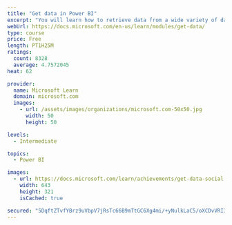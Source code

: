 ```yaml
---
title: "Get data in Power BI"
excerpt: "You will learn how to retrieve data from a wide variety of data sources, including Microsoft Excel, relational databases, and NoSQL data stores. You will also learn how to improve performance while retrieving data."
webUrl: https://docs.microsoft.com/en-us/learn/modules/get-data/
type: course
price: Free
length: PT1H25M
ratings:
  count: 8328
  average: 4.7572045
heat: 62

provider:
  name: Microsoft Learn
  domain: microsoft.com
  images:
    - url: /assets/images/organizations/microsoft.com-50x50.jpg
      width: 50
      height: 50

levels:
  - Intermediate

topics:
  - Power BI

images:
  - url: https://docs.microsoft.com/learn/achievements/get-data-social.png
    width: 643
    height: 321
    isCached: true

secured: "5DqftZTvfYBrz9uVbpV7jRsTc66B9mTtGC6Xg4mi/+yNulkLaC5/oXCDvVRI3KFaB7alEA+diru6BNaqzjxOgo2361is+nKzikNquWo0Mh9uGF5dBiKinDtIvVCWsGSk6vsrO7b3R8Fo1Wgh3l3yXPahHbdU2t7bhI9i+p+DdYElwt2LVFEzbH0/oHG/yXHTdTmxXUyYWj+Q9maiw3aJiRVsbVFphBSFo8O3G5UkY4JLQadmzG+7aOuT0CEQ0rrC2Xa/ythca07DAXwIvUfEp2FkirU9UjM8VNdvS93EgI11XueFNX8oRRGNFlrXO3Eh2Dd/YxgSDYAPFLLcDButUisoZ+UZJWm4G6H1jwAFfFaoBvtKhOY0Nnu6xtoKsSGU8hG+lVgxorjaGpBeWKTpW1d2fmWKXf+niQNy97Ziapc=;zpmWnNjbPYrJriSrtpBQww=="
---
```


